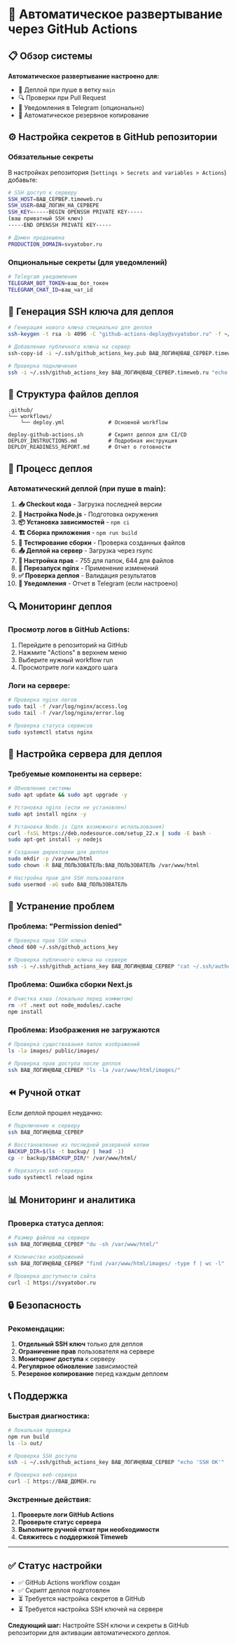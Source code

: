 # 🤖 Автоматическое развертывание через GitHub Actions

## 📋 Обзор системы

**Автоматическое развертывание настроено для:**
- 🚀 Деплой при пуше в ветку `main`
- 🔍 Проверки при Pull Request
- 📢 Уведомления в Telegram (опционально)
- 💾 Автоматическое резервное копирование

## ⚙️ Настройка секретов в GitHub репозитории

### Обязательные секреты

В настройках репозитория (`Settings > Secrets and variables > Actions`) добавьте:

```bash
# SSH доступ к серверу
SSH_HOST=ВАШ_СЕРВЕР.timeweb.ru
SSH_USER=ВАШ_ЛОГИН_НА_СЕРВЕРЕ
SSH_KEY=-----BEGIN OPENSSH PRIVATE KEY-----
(ваш приватный SSH ключ)
-----END OPENSSH PRIVATE KEY-----

# Домен продакшена
PRODUCTION_DOMAIN=svyatobor.ru
```

### Опциональные секреты (для уведомлений)

```bash
# Telegram уведомления
TELEGRAM_BOT_TOKEN=ваш_бот_токен
TELEGRAM_CHAT_ID=ваш_чат_id
```

## 🔑 Генерация SSH ключа для деплоя

```bash
# Генерация нового ключа специально для деплоя
ssh-keygen -t rsa -b 4096 -C "github-actions-deploy@svyatobor.ru" -f ~/.ssh/github_actions_key

# Добавление публичного ключа на сервер
ssh-copy-id -i ~/.ssh/github_actions_key.pub ВАШ_ЛОГИН@ВАШ_СЕРВЕР.timeweb.ru

# Проверка подключения
ssh -i ~/.ssh/github_actions_key ВАШ_ЛОГИН@ВАШ_СЕРВЕР.timeweb.ru "echo 'SSH OK'"
```

## 📁 Структура файлов деплоя

```
.github/
└── workflows/
    └── deploy.yml              # Основной workflow

deploy-github-actions.sh        # Скрипт деплоя для CI/CD
DEPLOY_INSTRUCTIONS.md          # Подробная инструкция
DEPLOY_READINESS_REPORT.md      # Отчет о готовности
```

## 🚀 Процесс деплоя

### Автоматический деплой (при пуше в main):

1. **📥 Checkout кода** - Загрузка последней версии
2. **🔧 Настройка Node.js** - Подготовка окружения
3. **📦 Установка зависимостей** - `npm ci`
4. **🏗️ Сборка приложения** - `npm run build`
5. **🧪 Тестирование сборки** - Проверка созданных файлов
6. **📤 Деплой на сервер** - Загрузка через rsync
7. **🔐 Настройка прав** - 755 для папок, 644 для файлов
8. **🔄 Перезапуск nginx** - Применение изменений
9. **✅ Проверка деплоя** - Валидация результатов
10. **📢 Уведомления** - Отчет в Telegram (если настроено)

## 🔍 Мониторинг деплоя

### Просмотр логов в GitHub Actions:

1. Перейдите в репозиторий на GitHub
2. Нажмите "Actions" в верхнем меню
3. Выберите нужный workflow run
4. Просмотрите логи каждого шага

### Логи на сервере:

```bash
# Проверка nginx логов
sudo tail -f /var/log/nginx/access.log
sudo tail -f /var/log/nginx/error.log

# Проверка статуса сервисов
sudo systemctl status nginx
```

## 🔧 Настройка сервера для деплоя

### Требуемые компоненты на сервере:

```bash
# Обновление системы
sudo apt update && sudo apt upgrade -y

# Установка nginx (если не установлен)
sudo apt install nginx -y

# Установка Node.js (для возможного использования)
curl -fsSL https://deb.nodesource.com/setup_22.x | sudo -E bash -
sudo apt-get install -y nodejs

# Создание директории для деплоя
sudo mkdir -p /var/www/html
sudo chown -R ВАШ_ПОЛЬЗОВАТЕЛЬ:ВАШ_ПОЛЬЗОВАТЕЛЬ /var/www/html

# Настройка прав для SSH пользователя
sudo usermod -aG sudo ВАШ_ПОЛЬЗОВАТЕЛЬ
```

## 🚨 Устранение проблем

### Проблема: "Permission denied"

```bash
# Проверка прав SSH ключа
chmod 600 ~/.ssh/github_actions_key

# Проверка публичного ключа на сервере
ssh -i ~/.ssh/github_actions_key ВАШ_ЛОГИН@ВАШ_СЕРВЕР "cat ~/.ssh/authorized_keys"
```

### Проблема: Ошибка сборки Next.js

```bash
# Очистка кэша (локально перед коммитом)
rm -rf .next out node_modules/.cache
npm install
```

### Проблема: Изображения не загружаются

```bash
# Проверка существования папок изображений
ls -la images/ public/images/

# Проверка прав доступа после деплоя
ssh ВАШ_ЛОГИН@ВАШ_СЕРВЕР "ls -la /var/www/html/images/"
```

## ⏪ Ручной откат

Если деплой прошел неудачно:

```bash
# Подключение к серверу
ssh ВАШ_ЛОГИН@ВАШ_СЕРВЕР

# Восстановление из последней резервной копии
BACKUP_DIR=$(ls -t backup/ | head -1)
cp -r backup/$BACKUP_DIR/* /var/www/html/

# Перезапуск веб-сервера
sudo systemctl reload nginx
```

## 📊 Мониторинг и аналитика

### Проверка статуса деплоя:

```bash
# Размер файлов на сервере
ssh ВАШ_ЛОГИН@ВАШ_СЕРВЕР "du -sh /var/www/html/"

# Количество изображений
ssh ВАШ_ЛОГИН@ВАШ_СЕРВЕР "find /var/www/html/images/ -type f | wc -l"

# Проверка доступности сайта
curl -I https://svyatobor.ru
```

## 🔒 Безопасность

### Рекомендации:

1. **Отдельный SSH ключ** только для деплоя
2. **Ограничение прав** пользователя на сервере
3. **Мониторинг доступа** к серверу
4. **Регулярное обновление** зависимостей
5. **Резервное копирование** перед каждым деплоем

## 📞 Поддержка

### Быстрая диагностика:

```bash
# Локальная проверка
npm run build
ls -la out/

# Проверка SSH доступа
ssh -i ~/.ssh/github_actions_key ВАШ_ЛОГИН@ВАШ_СЕРВЕР "echo 'SSH OK'"

# Проверка веб-сервера
curl -I https://ВАШ_ДОМЕН.ru
```

### Экстренные действия:

1. **Проверьте логи GitHub Actions**
2. **Проверьте статус сервера**
3. **Выполните ручной откат при необходимости**
4. **Свяжитесь с поддержкой Timeweb**

---

## ✅ Статус настройки

- ✅ GitHub Actions workflow создан
- ✅ Скрипт деплоя подготовлен
- ⏳ Требуется настройка секретов в GitHub
- ⏳ Требуется настройка SSH ключей на сервере

**Следующий шаг:** Настройте SSH ключи и секреты в GitHub репозитории для активации автоматического деплоя.